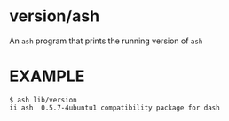 # version/ash

An `ash` program that prints the running version of `ash`

# EXAMPLE

```
$ ash lib/version
ii ash	0.5.7-4ubuntu1 compatibility package for dash
```
